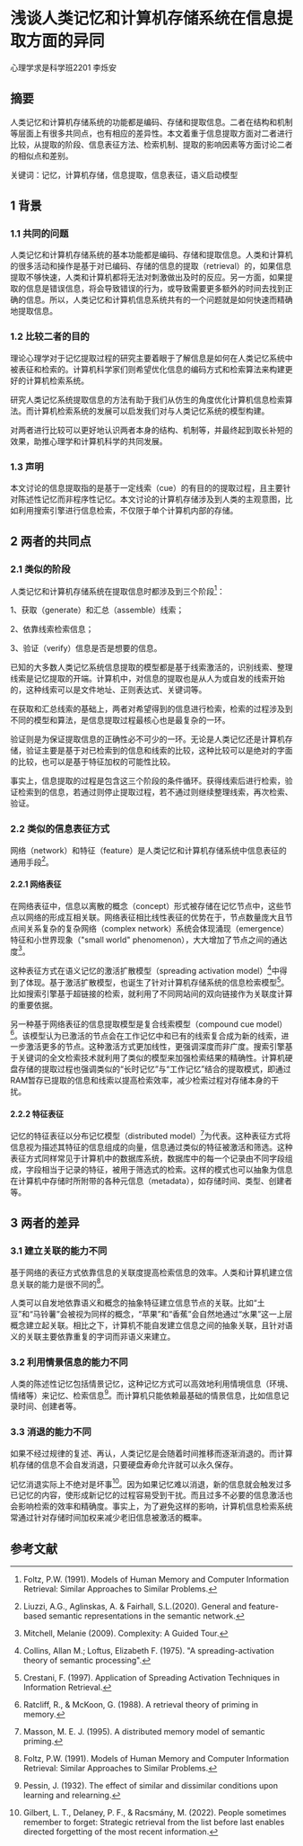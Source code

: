 # 浅谈人类记忆和计算机存储系统在信息提取方面的异同

心理学求是科学班2201 李烁安

## 摘要

人类记忆和计算机存储系统的功能都是编码、存储和提取信息。二者在结构和机制等层面上有很多共同点，也有相应的差异性。本文着重于信息提取方面对二者进行比较，从提取的阶段、信息表征方法、检索机制、提取的影响因素等方面讨论二者的相似点和差别。

关键词：记忆，计算机存储，信息提取，信息表征，语义启动模型

## 1 背景

### 1.1 共同的问题

人类记忆和计算机存储系统的基本功能都是编码、存储和提取信息。人类和计算机的很多活动和操作是基于对已编码、存储的信息的提取（retrieval）的，如果信息提取不够快速，人类和计算机都将无法对刺激做出及时的反应。另一方面，如果提取的信息是错误信息，将会导致错误的行为，或导致需要更多额外的时间去找到正确的信息。所以，人类记忆和计算机信息系统共有的一个问题就是如何快速而精确地提取信息。

### 1.2 比较二者的目的

理论心理学对于记忆提取过程的研究主要着眼于了解信息是如何在人类记忆系统中被表征和检索的。计算机科学家们则希望优化信息的编码方式和检索算法来构建更好的计算机检索系统。

研究人类记忆系统提取信息的方法有助于我们从仿生的角度优化计算机信息检索算法。而计算机检索系统的发展可以启发我们对与人类记忆系统的模型构建。

对两者进行比较可以更好地认识两者本身的结构、机制等，并最终起到取长补短的效果，助推心理学和计算机科学的共同发展。

### 1.3 声明

本文讨论的信息提取指的是基于一定线索（cue）的有目的的提取过程，且主要针对陈述性记忆而非程序性记忆。本文讨论的计算机存储涉及到人类的主观意图，比如利用搜索引擎进行信息检索，不仅限于单个计算机内部的存储。

## 2 两者的共同点

### 2.1 类似的阶段

人类记忆和计算机存储系统在提取信息时都涉及到三个阶段[^1]：

1、获取（generate）和汇总（assemble）线索；

2、依靠线索检索信息；

3、验证（verify）信息是否是想要的信息。

已知的大多数人类记忆系统信息提取的模型都是基于线索激活的，识别线索、整理线索是记忆提取的开端。计算机中，对信息的提取也是从人为或自发的线索开始的，这种线索可以是文件地址、正则表达式、关键词等。

在获取和汇总线索的基础上，两者对希望得到的信息进行检索，检索的过程涉及到不同的模型和算法，是信息提取过程最核心也是最复杂的一环。

验证则是为保证提取信息的正确性必不可少的一环。无论是人类记忆还是计算机存储，验证主要是基于对已检索到的信息和线索的比较，这种比较可以是绝对的字面的比较，也可以是基于特征加权的可能性比较。

事实上，信息提取的过程是包含这三个阶段的条件循环。获得线索后进行检索，验证检索到的信息，若通过则停止提取过程，若不通过则继续整理线索，再次检索、验证。

### 2.2 类似的信息表征方式

网络（network）和特征（feature）是人类记忆和计算机存储系统中信息表征的通用手段[^2]。

#### 2.2.1 网络表征

在网络表征中，信息以离散的概念（concept）形式被存储在记忆节点中，这些节点以网络的形成互相关联。网络表征相比线性表征的优势在于，节点数量庞大且节点间关系复杂的复杂网络（complex network）系统会体现涌现（emergence）特征和小世界现象（"small world" phenomenon），大大增加了节点之间的通达度[^3]。

这种表征方式在语义记忆的激活扩散模型（spreading activation model）[^4]中得到了体现。基于激活扩散模型，也诞生了针对计算机存储系统的信息检索模型[^5]。比如搜索引擎基于超链接的检索，就利用了不同网站间的双向链接作为关联度计算的重要依据。

另一种基于网络表征的信息提取模型是复合线索模型（compound cue model）[^6]。该模型认为已激活的节点会在工作记忆中和已有的线索复合成为新的线索，进一步激活更多的节点。这种激活方式更加线性，更强调深度而非广度。搜索引擎基于关键词的全文检索技术就利用了类似的模型来加强检索结果的精确性。计算机硬盘存储的提取过程也强调类似的“长时记忆”与“工作记忆”结合的提取模式，即通过RAM暂存已提取的信息和线索以提高检索效率，减少检索过程对存储本身的干扰。

#### 2.2.2 特征表征

记忆的特征表征以分布记忆模型（distributed model）[^7]为代表。这种表征方式将信息视为描述其特征的信息组成的向量，信息通过类似的特征被激活和筛选。这种表征方式同样常见于计算机中的数据库系统，数据库中的每一个记录由不同字段组成，字段相当于记录的特征，被用于筛选式的检索。这样的模式也可以抽象为信息在计算机中存储时所附带的各种元信息（metadata），如存储时间、类型、创建者等。

## 3 两者的差异

### 3.1 建立关联的能力不同

基于网络的表征方式依靠信息的关联度提高检索信息的效率。人类和计算机建立信息关联的能力是很不同的[^1]。

人类可以自发地依靠语义和概念的抽象特征建立信息节点的关联。比如“土豆”和“马铃薯”会被视为同样的概念，“苹果”和“香蕉”会自然地通过“水果”这一上层概念建立起关联。相比之下，计算机不能自发建立信息之间的抽象关联，且针对语义的关联主要依靠重复的字词而非语义来建立。

### 3.2 利用情景信息的能力不同

人类的陈述性记忆包括情景记忆，这种记忆方式可以高效地利用情境信息（环境、情绪等）来记忆、检索信息[^8]。而计算机只能依赖最基础的情景信息，比如信息记录时间、创建者等。

### 3.3 消退的能力不同

如果不经过规律的复述、再认，人类记忆是会随着时间推移而逐渐消退的。而计算机存储的信息不会自发消退，只要硬盘寿命允许就可以永久保存。

记忆消退实际上不绝对是坏事[^9]。因为如果记忆难以消退，新的信息就会触发过多已记忆的内容，使形成新记忆的过程容易受到干扰。而且过多不必要的信息激活也会影响检索的效率和精确度。事实上，为了避免这样的影响，计算机信息检索系统常通过针对存储时间加权来减少老旧信息被激活的概率。

## 参考文献

[^2]: Liuzzi, A.G., Aglinskas, A. & Fairhall, S.L.(2020). General and feature-based semantic representations in the semantic network.

[^3]: Mitchell, Melanie (2009). Complexity: A Guided Tour.

[^4]: Collins, Allan M.; Loftus, Elizabeth F. (1975). "A spreading-activation theory of semantic processing".

[^5]: Crestani, F. (1997). Application of Spreading Activation Techniques in Information Retrieval.

[^6]: Ratcliff, R., & McKoon, G. (1988). A retrieval theory of priming in memory.

[^7]: Masson, M. E. J. (1995). A distributed memory model of semantic priming.

[^1]: Foltz, P.W. (1991). Models of Human Memory and Computer Information Retrieval: Similar Approaches to Similar Problems.

[^8]: Pessin, J. (1932). The effect of similar and dissimilar conditions upon learning and relearning.

[^9]: Gilbert, L. T., Delaney, P. F., & Racsmány, M. (2022). People sometimes remember to forget: Strategic retrieval from the list before last enables directed forgetting of the most recent information.